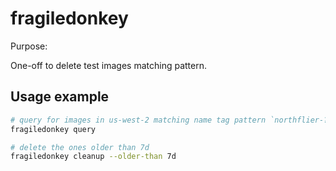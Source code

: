 # fragiledonkey

Purpose:

One-off to delete test images matching pattern.



## Usage example

```bash
# query for images in us-west-2 matching name tag pattern `northflier-???-??-??`
fragiledonkey query

# delete the ones older than 7d
fragiledonkey cleanup --older-than 7d
```
